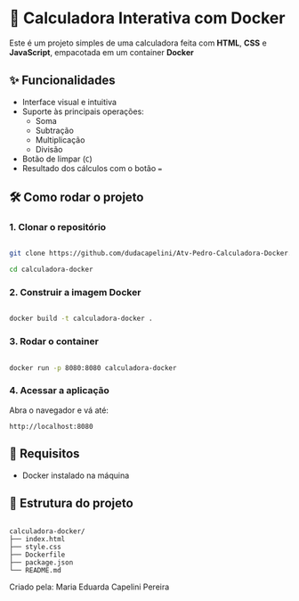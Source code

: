 # 🧮 Calculadora Interativa com Docker

Este é um projeto simples de uma calculadora feita com **HTML**, **CSS** e **JavaScript**, empacotada em um container **Docker** 

## ✨ Funcionalidades

- Interface visual e intuitiva  
- Suporte às principais operações:
  - Soma
  - Subtração
  - Multiplicação
  - Divisão
- Botão de limpar (`C`)
- Resultado dos cálculos com o botão `=`

## 🛠 Como rodar o projeto

### 1. Clonar o repositório

```bash

git clone https://github.com/dudacapelini/Atv-Pedro-Calculadora-Docker.git

cd calculadora-docker

```

### 2. Construir a imagem Docker

```bash

docker build -t calculadora-docker .

```

### 3. Rodar o container

```bash

docker run -p 8080:8080 calculadora-docker

```

### 4. Acessar a aplicação

Abra o navegador e vá até:

```
http://localhost:8080

```

## 🐳 Requisitos

- Docker instalado na máquina

## 📂 Estrutura do projeto

```

calculadora-docker/
├── index.html
├── style.css
├── Dockerfile
├── package.json
└── README.md

```


Criado pela: Maria Eduarda Capelini Pereira
